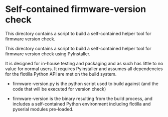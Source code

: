 # Self-contained firmware-version check

This directory contains a script to build a self-contained helper tool for firmware version check.

This directory contains a script to build a self-contained helper tool for firmware version check using PyInstaller.

It is designed for in-house testing and packaging and as such has little to no value for normal users. It requires Pyinstaller and assumes all dependencies for the flotilla Python API are met on the build system. 

* firmware-version.py is the python script used to build against (and the code that will be executed for version check)

* firmware-version is the binary resulting from the build process, and includes a self-contained Python environment including flotilla and pyserial modules pre-loaded.
